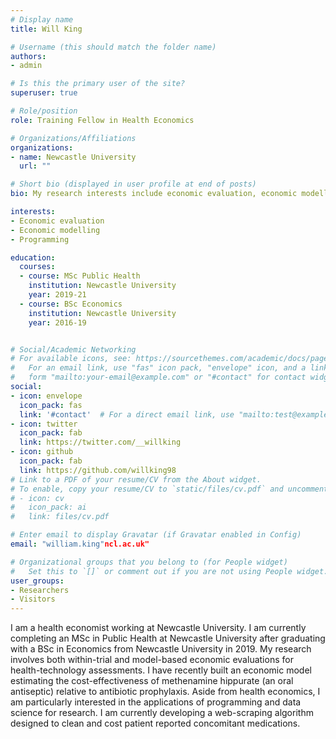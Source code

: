 ```yaml
---
# Display name
title: Will King

# Username (this should match the folder name)
authors:
- admin

# Is this the primary user of the site?
superuser: true

# Role/position
role: Training Fellow in Health Economics

# Organizations/Affiliations
organizations:
- name: Newcastle University
  url: ""

# Short bio (displayed in user profile at end of posts)
bio: My research interests include economic evaluation, economic modelling and data analysis.

interests:
- Economic evaluation
- Economic modelling
- Programming

education:
  courses:
  - course: MSc Public Health
    institution: Newcastle University
    year: 2019-21
  - course: BSc Economics
    institution: Newcastle University
    year: 2016-19


# Social/Academic Networking
# For available icons, see: https://sourcethemes.com/academic/docs/page-builder/#icons
#   For an email link, use "fas" icon pack, "envelope" icon, and a link in the
#   form "mailto:your-email@example.com" or "#contact" for contact widget.
social:
- icon: envelope
  icon_pack: fas
  link: '#contact'  # For a direct email link, use "mailto:test@example.org".
- icon: twitter
  icon_pack: fab
  link: https://twitter.com/__willking
- icon: github
  icon_pack: fab
  link: https://github.com/willking98
# Link to a PDF of your resume/CV from the About widget.
# To enable, copy your resume/CV to `static/files/cv.pdf` and uncomment the lines below.
# - icon: cv
#   icon_pack: ai
#   link: files/cv.pdf

# Enter email to display Gravatar (if Gravatar enabled in Config)
email: "william.king"ncl.ac.uk"

# Organizational groups that you belong to (for People widget)
#   Set this to `[]` or comment out if you are not using People widget.
user_groups:
- Researchers
- Visitors
---
```


I am a health economist working at Newcastle University. I am currently completing an MSc in Public Health at Newcastle University after graduating with a BSc in Economics from Newcastle University in 2019. My research involves both within-trial and model-based economic evaluations for health-technology assessments. I have recently built an economic model estimating the cost-effectiveness of methenamine hippurate (an oral antiseptic) relative to antibiotic prophylaxis. Aside from health economics, I am particularly interested in the applications of programming and data science for research. I am currently developing a web-scraping algorithm designed to clean and cost patient reported concomitant medications.

